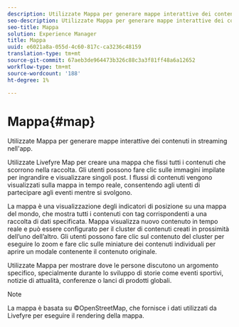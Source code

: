 ```yaml
---
description: Utilizzate Mappa per generare mappe interattive dei contenuti in streaming nell'app.
seo-description: Utilizzate Mappa per generare mappe interattive dei contenuti in streaming nell'app.
seo-title: Mappa
solution: Experience Manager
title: Mappa
uuid: e6021a8a-055d-4c60-817c-ca3236c48159
translation-type: tm+mt
source-git-commit: 67aeb3de964473b326c88c3a3f81ff48a6a12652
workflow-type: tm+mt
source-wordcount: '188'
ht-degree: 1%

---
```



# Mappa{#map}

Utilizzate Mappa per generare mappe interattive dei contenuti in streaming nell&#39;app.

Utilizzate Livefyre Map per creare una mappa che fissi tutti i contenuti che scorrono nella raccolta. Gli utenti possono fare clic sulle immagini impilate per ingrandire e visualizzare singoli post. I flussi di contenuti vengono visualizzati sulla mappa in tempo reale, consentendo agli utenti di partecipare agli eventi mentre si svolgono.

La mappa è una visualizzazione degli indicatori di posizione su una mappa del mondo, che mostra tutti i contenuti con tag corrispondenti a una raccolta di dati specificata. Mappa visualizza nuovo contenuto in tempo reale e può essere configurato per il cluster di contenuti creati in prossimità dell’uno dell’altro. Gli utenti possono fare clic sul contenuto del cluster per eseguire lo zoom e fare clic sulle miniature dei contenuti individuali per aprire un modale contenente il contenuto originale.

Utilizzate Mappa per mostrare dove le persone discutono un argomento specifico, specialmente durante lo sviluppo di storie come eventi sportivi, notizie di attualità, conferenze o lanci di prodotti globali.

>[!NOTE]
>
>La mappa è basata su ©OpenStreetMap, che fornisce i dati utilizzati da Livefyre per eseguire il rendering della mappa.


